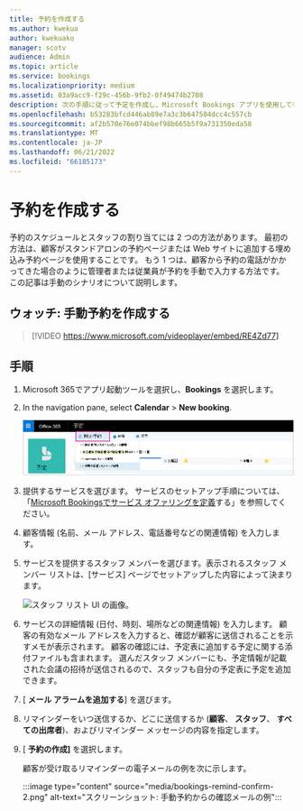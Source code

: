 ```yaml
---
title: 予約を作成する
ms.author: kwekua
author: kwekuako
manager: scotv
audience: Admin
ms.topic: article
ms.service: bookings
ms.localizationpriority: medium
ms.assetid: 03a9acc9-f29c-456b-9fb2-0f49474b2708
description: 次の手順に従って予定を作成し、Microsoft Bookings アプリを使用して従業員を割り当てます。
ms.openlocfilehash: b53283bfcd446ab89e7a3c3b647504dcc4c557cb
ms.sourcegitcommit: af2b570e76e074bbef98b665b5f9a731350eda58
ms.translationtype: MT
ms.contentlocale: ja-JP
ms.lasthandoff: 06/21/2022
ms.locfileid: "66185173"
---
```

# <a name="create-a-manual-booking"></a>予約を作成する

予約のスケジュールとスタッフの割り当てには 2 つの方法があります。 最初の方法は、顧客がスタンドアロンの予約ページまたは Web サイトに追加する埋め込み予約ページを使用することです。 もう 1 つは、顧客から予約の電話がかかってきた場合のように管理者または従業員が予約を手動で入力する方法です。 この記事は手動のシナリオについて説明します。

## <a name="watch-create-a-manual-booking"></a>ウォッチ: 手動予約を作成する

> [!VIDEO https://www.microsoft.com/videoplayer/embed/RE4Zd77]

## <a name="steps"></a>手順

1. Microsoft 365でアプリ起動ツールを選択し、**Bookings** を選択します。

1. In the navigation pane, select **Calendar** \> **New booking**.

   ![新しい予約 UI の画像。](../media/bookings-newbooking.png)

1. 提供するサービスを選びます。 サービスのセットアップ手順については、「[Microsoft Bookingsでサービス オファリングを定義](define-service-offerings.md)する」を参照してください。

1. 顧客情報 (名前、メール アドレス、電話番号などの関連情報) を入力します。

1. サービスを提供するスタッフ メンバーを選びます。表示されるスタッフ メンバー リストは、[サービス] ページでセットアップした内容によって決まります。

   ![スタッフ リスト UI の画像。](../media/bookings-staff-list.png)

1. サービスの詳細情報 (日付、時刻、場所などの関連情報) を入力します。 顧客の有効なメール アドレスを入力すると、確認が顧客に送信されることを示すメモが表示されます。 顧客の確認には、予定表に追加する予定に関する添付ファイルも含まれます。 選んだスタッフ メンバーにも、予定情報が記載された会議の招待が送信されるので、スタッフも自分の予定表に予定を追加できます。

1. [ **メール アラームを追加する**] を選びます。

1. リマインダーをいつ送信するか、どこに送信するか (**顧客**、 **スタッフ**、 **すべての出席者**)、およびリマインダー メッセージの内容を指定します。

1. [ **予約の作成]** を選択します。

   顧客が受け取るリマインダーの電子メールの例を次に示します。

   :::image type="content" source="media/bookings-remind-confirm-2.png" alt-text="スクリーンショット: 手動予約からの確認メールの例":::